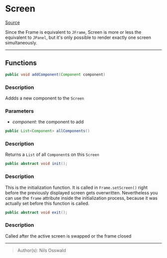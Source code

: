 # Screen
[Source](../..\src\de\hallorebux\bawt\Screen.java)

Since the Frame is equivalent to `JFrame`, Screen is more or less the equivalent to `JPanel`, but it's only possible to render exactly one screen simultaneously.
___
## Functions
```java
public void addComponent(Component component)
```
### Description
Addds a new component to the `Screen`
### Parameters
- *component*: the component to add
```java
public List<Component> allComponents()
```
### Description
Returns a `List` of all `Component`s on this `Screen`
```java
public abstract void init();
```
### Description
This is the initialization function. It is called in `Frame.setScreen()` right before the previously displayed screen gets overwritten. Nevertheless you can use the `frame` attribute inside the initialization process, because it was actually set before this function is called.
```java
public abstract void exit();
```
### Description
Called after the active screen is swapped or the frame closed
___
> Author(s): Nils Osswald
